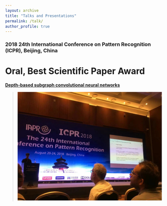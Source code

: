 ```yaml
---
layout: archive
title: "Talks and Presentations"
permalink: /talk/
author_profile: true
---
```



### 2018 24th International Conference on Pattern Recognition (ICPR), Beijing, China
Oral, Best Scientific Paper Award <br>
===
<b><a href="https://ieeexplore.ieee.org/abstract/document/8545090/" target="_blank">Depth-based subgraph convolutional neural networks</a></b><br>
> ![](/images/talk_ICPR2018.jpg)
